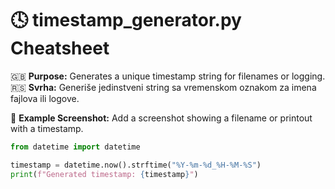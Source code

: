 # 🕓 timestamp_generator.py Cheatsheet

🇬🇧 **Purpose:** Generates a unique timestamp string for filenames or logging.  
🇷🇸 **Svrha:** Generiše jedinstveni string sa vremenskom oznakom za imena fajlova ili logove.

📌 **Example Screenshot:** Add a screenshot showing a filename or printout with a timestamp.

```python
from datetime import datetime

timestamp = datetime.now().strftime("%Y-%m-%d_%H-%M-%S")
print(f"Generated timestamp: {timestamp}")
```
